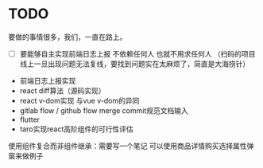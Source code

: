 # TODO

要做的事情很多，我们，一直在路上。

- [ ] 要能够自主实现前端日志上报 不依赖任何人 也就不用求任何人 （扫码的项目线上一旦出现问题无法复线，要找到问题实在太麻烦了，简直是大海捞针）
- 前端日志上报实现
- react diff算法（源码实现）
- react v-dom实现 与vue v-dom的异同
- gitlab flow  / github flow  merge commit规范文档输入
- flutter
- taro实现react高阶组件的可行性评估

使用组件复合而非组件继承：需要写一个笔记 可以使用商品详情购买选择属性弹窗来做例子
